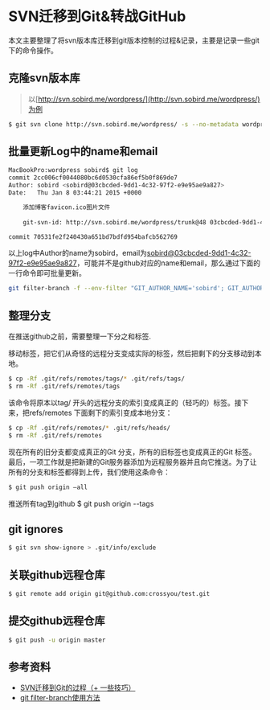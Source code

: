# SVN迁移到Git&转战GitHub
本文主要整理了将svn版本库迁移到git版本控制的过程&记录，主要是记录一些git下的命令操作。

## 克隆svn版本库
>以[http://svn.sobird.me/wordpress/](http://svn.sobird.me/wordpress/)为例

```bash
$ git svn clone http://svn.sobird.me/wordpress/ -s --no-metadata wordpress
```

## 批量更新Log中的name和email

```bash
MacBookPro:wordpress sobird$ git log
commit 2cc006cf0044080bc6d0530cfa86ef5b0f869de7
Author: sobird <sobird@03cbcded-9dd1-4c32-97f2-e9e95ae9a827>
Date:   Thu Jan 8 03:44:21 2015 +0000

    添加博客favicon.ico图片文件
    
    git-svn-id: http://svn.sobird.me/wordpress/trunk@48 03cbcded-9dd1-4c32-97f2-e9e95ae9a827

commit 70531fe2f240430a651bd7bdfd954bafcb562769
```
以上log中Author的name为sobird，email为<sobird@03cbcded-9dd1-4c32-97f2-e9e95ae9a827>，可能并不是github对应的name和email，那么通过下面的一行命令即可批量更新。

```bash
git filter-branch -f --env-filter "GIT_AUTHOR_NAME='sobird'; GIT_AUTHOR_EMAIL='crossyou2009@gmail.com'; GIT_COMMITTER_NAME='sobird'; GIT_COMMITTER_EMAIL='crossyou2009@gmail.com';" HEAD
```

## 整理分支
在推送github之前，需要整理一下分之和标签.

移动标签，把它们从奇怪的远程分支变成实际的标签，然后把剩下的分支移动到本地。

```bash
$ cp -Rf .git/refs/remotes/tags/* .git/refs/tags/
$ rm -Rf .git/refs/remotes/tags
```

该命令将原本以tag/ 开头的远程分支的索引变成真正的（轻巧的）标签。接下来，把refs/remotes 下面剩下的索引变成本地分支：
```bash
$ cp -Rf .git/refs/remotes/* .git/refs/heads/
$ rm -Rf .git/refs/remotes
```

现在所有的旧分支都变成真正的Git 分支，所有的旧标签也变成真正的Git 标签。最后，一项工作就是把新建的Git服务器添加为远程服务器并且向它推送。为了让所有的分支和标签都得到上传，我们使用这条命令：

```bash
$ git push origin –all
```

推送所有tag到github
$ git push origin --tags

## git ignores

```bash
$ git svn show-ignore > .git/info/exclude
```

## 关联github远程仓库

```bash
$ git remote add origin git@github.com:crossyou/test.git
```

## 提交github远程仓库

```bash
$ git push -u origin master
```

## 参考资料

* [SVN迁移到Git的过程（+ 一些技巧）](http://www.blogjava.net/lishunli/archive/2012/01/15/368562.html)
* [git filter-branch使用方法](https://ruby-china.org/topics/7820)
